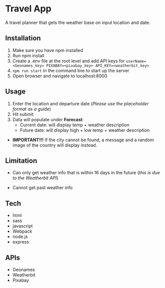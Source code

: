 # Travel App

A travel planner that gets the weather base on input location and date.

## Installation

1. Make sure you have npm installed
1. Run npm install
1. Create a .env file at the root level and add API keys for
`userName=<Geonames_key> PIXABAY=<pixabay_key> API_KEY=<weatherbit_key>`
1. `npm run start` in the command line to start up the server
1. Open browser and navigate to localhost:8000

## Usage

1. Enter the location and departure date (*Please use the placeholder format as a guide*)
1. Hit submit
1. Data will populate under __Forecast__
    - Current date: will display temp + weather description
    - Future date: will display high + low temp + weather description
- __IMPORTANT!!!__ If the city cannot be found, a message and a random image of the country will display instead.

## Limitation

- Can only get weather info that is within 16 days in the future (*this is due to the Weatherbit API*)

- Cannot get past weather info

## Tech

- html
- sass
- javascript
- Webpack
- node.js
- express

## APIs

- Geonames
- Weatherbit
- Pixabay